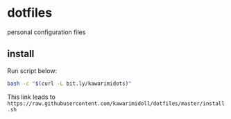 # dotfiles
personal configuration files

## install
Run script below:

```sh
bash -c "$(curl -L bit.ly/kawarimidots)"
```

This link leads to `https://raw.githubusercontent.com/kawarimidoll/dotfiles/master/install.sh`
